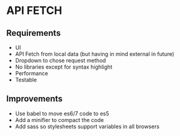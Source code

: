 # API FETCH

## Requirements

* UI
* API Fetch from local data (but having in mind external in future)
* Dropdown to chose request method
* No libraries except for syntax highlight
* Performance
* Testable

## Improvements

* Use babel to move es6/7 code to es5
* Add a minifier to compact the code
* Add sass so stylesheets support variables in all browsers